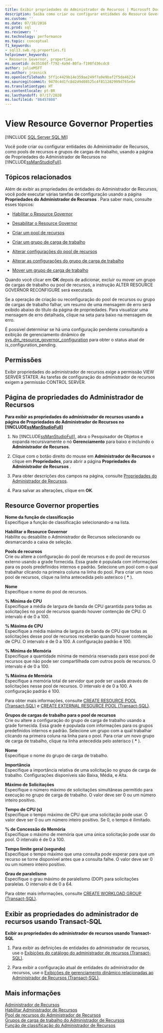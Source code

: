 ```yaml
---
title: Exibir propriedades do Administrador de Recursos | Microsoft Docs
description: Saiba como criar ou configurar entidades do Resource Governor usando a página de Propriedades do Resource Governor no SQL Server Management Studio.
ms.custom: ''
ms.date: 07/18/2016
ms.prod: sql
ms.reviewer: ''
ms.technology: performance
ms.topic: conceptual
f1_keywords:
- sql13.swb.rg.properties.f1
helpviewer_keywords:
- Resource Governor, properties
ms.assetid: de3510df-f792-4a9d-80fa-f198fd36cdc8
author: julieMSFT
ms.author: jrasnick
ms.openlocfilehash: 5ff1c4429b14e359ae249f7a9e9baf2f5da46224
ms.sourcegitcommit: 9470c4d1fc8d2d9d08525c4f811282999d765e6e
ms.translationtype: HT
ms.contentlocale: pt-BR
ms.lasthandoff: 07/17/2020
ms.locfileid: "86457808"
---
```

# <a name="view-resource-governor-properties"></a>View Resource Governor Properties
[!INCLUDE [SQL Server SQL MI](../../includes/applies-to-version/sql-asdbmi.md)]

  Você pode criar ou configurar entidades do Administrador de Recursos, como pools de recursos e grupos de cargas de trabalho, usando a página de Propriedades do Administrador de Recursos no [!INCLUDE[ssManStudioFull](../../includes/ssmanstudiofull-md.md)].  
  
 ##  <a name="related-topics"></a><a name="BeforeYouBegin"></a> Tópicos relacionados 
 Além de exibir as propriedades de entidades do Administrador de Recursos, você pode executar várias tarefas de configuração usando a página **Propriedades do Administrador de Recursos** . Para saber mais, consulte esses tópicos:  
  
-   [Habilitar o Resource Governor](../../relational-databases/resource-governor/enable-resource-governor.md)  
  
-   [Desabilitar o Resource Governor](../../relational-databases/resource-governor/disable-resource-governor.md)  
  
-   [Criar um pool de recursos](../../relational-databases/resource-governor/create-a-resource-pool.md)  
  
-   [Criar um grupo de carga de trabalho](../../relational-databases/resource-governor/create-a-workload-group.md)  
  
-   [Alterar configurações do pool de recursos](../../relational-databases/resource-governor/change-resource-pool-settings.md)  
  
-   [Alterar as configurações do grupo de carga de trabalho](../../relational-databases/resource-governor/change-workload-group-settings.md)  
  
-   [Mover um grupo de carga de trabalho](../../relational-databases/resource-governor/move-a-workload-group.md)  
  
 Quando você clicar em **OK** depois de adicionar, excluir ou mover um grupo de cargas de trabalho ou pool de recursos, a instrução ALTER RESOURCE GOVERNOR RECONFIGURE será executada.  
  
 Se a operação de criação ou reconfiguração do pool de recursos ou grupo de cargas de trabalho falhar, um resumo de uma mensagem de erro será exibido abaixo do título da página de propriedades. Para visualizar uma mensagem de erro detalhada, clique na seta para baixo na mensagem de erro.  
  
 É possível determinar se há uma configuração pendente consultando a exibição de gerenciamento dinâmico de [sys.dm_resource_governor_configuration](../../relational-databases/system-dynamic-management-views/sys-dm-resource-governor-configuration-transact-sql.md) para obter o status atual de is_configuration_pending.  
  
##  <a name="permissions"></a><a name="Permissions"></a> Permissões  
 Exibir propriedades do administrador de recursos exige a permissão VIEW SERVER STATER. As tarefas de configuração do administrador de recursos exigem a permissão CONTROL SERVER.  
  
##  <a name="resource-governor-properties-page"></a><a name="ViewRGProp"></a> Página de propriedades do Administrador de Recursos  
 **Para exibir as propriedades do administrador de recursos usando a página de Propriedades do Administrador de Recursos no [!INCLUDE[ssManStudioFull](../../includes/ssmanstudiofull-md.md)]**  
  
1.  No [!INCLUDE[ssManStudioFull](../../includes/ssmanstudiofull-md.md)], abra o Pesquisador de Objetos e expanda recursivamente o nó **Gerenciamento** para baixo e incluindo o **Administrador de Recursos**.  
  
2.  Clique com o botão direito do mouse em **Administrador de Recursos** e clique em **Propriedades**, para abrir a página **Propriedades do Administrador de Recursos** .  
  
3.  Para obter descrições dos campos na página, consulte [Propriedades do Administrador de Recursos](#RGProp).  
  
4.  Para salvar as alterações, clique em **OK**.  

##  <a name="resource-governor-properties"></a><a name="RGProp"></a> Resource Governor properties  
 **Nome da função de classificação**  
 Especifique a função de classificação selecionando-a na lista.  
  
 **Habilitar o Resource Governor**  
 Habilite ou desabilite o Administrador de Recursos selecionando ou desmarcando a caixa de seleção.  
  
 **Pools de recursos**  
 Crie ou altere a configuração do pool de recursos e do pool de recursos externo usando a grade fornecida. Essa grade é populada com informações para os pools predefinidos internos e padrão. Selecione um pool com o qual trabalhar clicando na primeira coluna na linha do pool. Para criar um novo pool de recursos, clique na linha antecedida pelo asterisco ( **&#42;** ).  
  
 **Nome**  
 Especifique o nome do pool de recursos.  
  
 **% Mínima de CPU**  
 Especifique a média de largura de banda de CPU garantida para todas as solicitações no pool de recursos quando houver contenção de CPU. O intervalo é de 0 a 100.  
  
 **% Máxima de CPU**  
 Especifique a média máxima de largura de banda de CPU que todas as solicitações desse pool de recursos receberão quando houver contenção de CPU. O intervalo é de 0 a 100. A configuração padrão é 100.  
  
 **% Mínima de Memória**  
 Especifique a quantidade mínima de memória reservada para esse pool de recursos que não pode ser compartilhada com outros pools de recursos. O intervalo é de 0 a 100.  
  
 **% Máxima de Memória**  
 Especifique a memória total de servidor que pode ser usada através de solicitações nesse pool de recursos. O intervalo é de 0 a 100. A configuração padrão é 100.  
  
 Para obter mais informações, consulte [CREATE RESOURCE POOL &#40;Transact-SQL&#41;](../../t-sql/statements/create-resource-pool-transact-sql.md) e [CREATE EXTERNAL RESOURCE POOL &#40;Transact-SQL&#41;](../../t-sql/statements/create-external-resource-pool-transact-sql.md).  
  
 **Grupos de cargas de trabalho para o pool de recursos**  
 Crie ou altere a configuração do grupo de carga de trabalho usando a grade fornecida. Essa grade é populada com informações para os grupos predefinidos internos e padrão. Selecione um grupo com a qual trabalhar clicando na primeira coluna na linha para o pool. Para criar um novo grupo de carga de trabalho, clique na linha antecedida pelo asterisco ( **&#42;** ).  
  
 **Nome**  
 Especifique o nome do grupo de carga de trabalho.  
  
 **Importância**  
 Especifique a importância relativa de uma solicitação no grupo de carga de trabalho. Configurações disponíveis são Baixa, Média, e Alta.  
  
 **Máximo de Solicitações**  
 Especifique o número máximo de solicitações simultâneas permitido para execução no grupo de carga de trabalho. O valor deve ser 0 ou um número inteiro positivo.  
  
 **Tempo de CPU (s)**  
 Especifique o tempo máximo de CPU que uma solicitação pode usar. O valor deve ser 0 ou um número inteiro positivo. Se 0, o tempo é ilimitado.  
  
 **% de Concessão de Memória**  
 Especifique o máximo de memória que uma única solicitação pode usar do pool. O intervalo é de 0 a 100.  
  
 **Tempo limite geral (segundo)**  
 Especifique o tempo máximo que uma consulta pode esperar para que um recurso se torne disponível antes que a consulta falhe. O valor deve ser 0 ou um número inteiro positivo.  
  
 **Grau de paralelismo**  
 Especifique o grau máximo de paralelismo (DOP) para solicitações paralelas. O intervalo é de 0 a 64.  
  
 Para obter mais informações, consulte [CREATE WORKLOAD GROUP &#40;Transact-SQL&#41;](../../t-sql/statements/create-workload-group-transact-sql.md).  
  
## <a name="view-resource-governor-properties-using-transact-sql"></a>Exibir as propriedades do administrador de recursos usando Transact-SQL  
 **Exibir as propriedades do administrador de recursos usando Transact-SQL**  
  
1.  Para exibir as definições de entidades do administrador de recursos, use o [Exibições do catálogo do administrador de recursos &#40;Transact-SQL&#41;](../../relational-databases/system-catalog-views/resource-governor-catalog-views-transact-sql.md).  
  
2.  Para exibir a configuração atual de entidades do administrador de recursos, use o [Exibições de gerenciamento dinâmico relacionadas ao Administrador de Recursos &#40;Transact-SQL&#41;](../../relational-databases/system-dynamic-management-views/resource-governor-related-dynamic-management-views-transact-sql.md).  
  
## <a name="more-information"></a>Mais informações
 [Administrador de Recursos](../../relational-databases/resource-governor/resource-governor.md)   
 [Habilitar Administrador de Recursos](../../relational-databases/resource-governor/enable-resource-governor.md)   
 [Pool de recursos do Administrador de Recursos](../../relational-databases/resource-governor/resource-governor-resource-pool.md)   
 [Grupos de carga de trabalho do Administrador de Recursos](../../relational-databases/resource-governor/resource-governor-workload-group.md)   
 [Função de classificação do Administrador de Recursos](../../relational-databases/resource-governor/resource-governor-classifier-function.md)  
  
  
